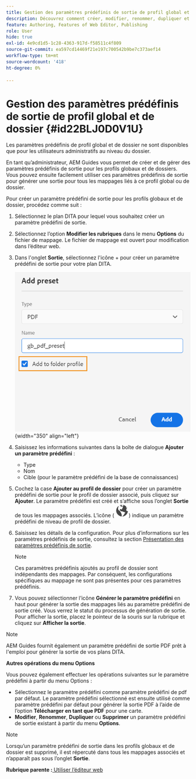 ```yaml
---
title: Gestion des paramètres prédéfinis de sortie de profil global et de dossier
description: Découvrez comment créer, modifier, renommer, dupliquer et supprimer des paramètres prédéfinis de sortie de profil global et de dossier en tant qu’utilisateurs administratifs dans AEM Guides.
feature: Authoring, Features of Web Editor, Publishing
role: User
hide: true
exl-id: 4e9cd1d5-1c28-4363-917d-f58511c4f809
source-git-commit: ea597cd14469f21e197c700542b9be7c373aef14
workflow-type: tm+mt
source-wordcount: '418'
ht-degree: 0%

---
```


# Gestion des paramètres prédéfinis de sortie de profil global et de dossier {#id22BLJ0D0V1U}

Les paramètres prédéfinis de profil global et de dossier ne sont disponibles que pour les utilisateurs administratifs au niveau du dossier.

En tant qu’administrateur, AEM Guides vous permet de créer et de gérer des paramètres prédéfinis de sortie pour les profils globaux et de dossiers. Vous pouvez ensuite facilement utiliser ces paramètres prédéfinis de sortie pour générer une sortie pour tous les mappages liés à ce profil global ou de dossier.

Pour créer un paramètre prédéfini de sortie pour les profils globaux et de dossier, procédez comme suit :

1. Sélectionnez le plan DITA pour lequel vous souhaitez créer un paramètre prédéfini de sortie.
1. Sélectionnez l’option **Modifier les rubriques** dans le menu **Options** du fichier de mappage. Le fichier de mappage est ouvert pour modification dans l’éditeur web.
1. Dans l&#39;onglet **Sortie**, sélectionnez l&#39;icône + pour créer un paramètre prédéfini de sortie pour votre plan DITA.

   ![](images/add-global-output-preset.png){width="350" align="left"}

1. Saisissez les informations suivantes dans la boîte de dialogue **Ajouter un paramètre prédéfini** :
   - Type
   - Nom
   - Cible \(pour le paramètre prédéfini de la base de connaissances\)
1. Cochez la case **Ajouter au profil de dossier** pour créer un paramètre prédéfini de sortie pour le profil de dossier associé, puis cliquez sur **Ajouter**. Le paramètre prédéfini est créé et s’affiche sous l’onglet **Sortie** de tous les mappages associés. L’icône \( ![](images/global-preset-icon.svg)\) indique un paramètre prédéfini de niveau de profil de dossier.
1. Saisissez les détails de la configuration. Pour plus d’informations sur les paramètres prédéfinis de sortie, consultez la section [Présentation des paramètres prédéfinis de sortie](./generate-output-understand-presets.md).

   >[!NOTE]
   >
   > Ces paramètres prédéfinis ajoutés au profil de dossier sont indépendants des mappages. Par conséquent, les configurations spécifiques au mappage ne sont pas présentes pour ces paramètres prédéfinis.

1. Vous pouvez sélectionner l’icône **Générer le paramètre prédéfini** en haut pour générer la sortie des mappages liés au paramètre prédéfini de sortie créé. Vous verrez le statut du processus de génération de sortie. Pour afficher la sortie, placez le pointeur de la souris sur la rubrique et cliquez sur **Afficher la sortie**.

>[!NOTE]
>
> AEM Guides fournit également un paramètre prédéfini de sortie PDF prêt à l&#39;emploi pour générer la sortie de vos plans DITA.

**Autres opérations du menu Options**

Vous pouvez également effectuer les opérations suivantes sur le paramètre prédéfini à partir du menu Options :

- Sélectionnez le paramètre prédéfini comme paramètre prédéfini de pdf par défaut. Le paramètre prédéfini sélectionné est ensuite utilisé comme paramètre prédéfini par défaut pour générer la sortie PDF à l’aide de l’option **Télécharger en tant que PDF** pour une carte.
- **Modifier**, **Renommer**, **Dupliquer** ou **Supprimer** un paramètre prédéfini de sortie existant à partir du menu **Options**.

>[!NOTE]
>
> Lorsqu’un paramètre prédéfini de sortie dans les profils globaux et de dossier est supprimé, il est répercuté dans tous les mappages associés et n’apparaît pas sous l’onglet **Sortie**.

**Rubrique parente :**&#x200B;[ Utiliser l’éditeur web](web-editor.md)
